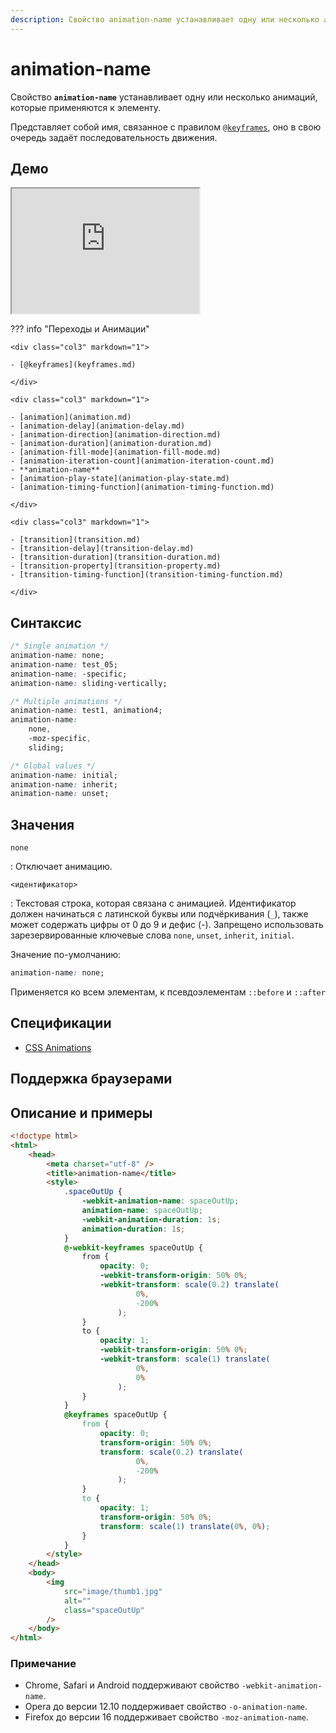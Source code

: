 ```yaml
---
description: Свойство animation-name устанавливает одну или несколько анимаций, которые применяются к элементу
---
```


# animation-name

Свойство **`animation-name`** устанавливает одну или несколько анимаций, которые применяются к элементу.

Представляет собой имя, связанное с правилом [`@keyframes`](keyframes.md), оно в свою очередь задаёт последовательность движения.

## Демо

<iframe class="interactive is-default-height" height="200" src="https://interactive-examples.mdn.mozilla.net/pages/css/animation-name.html" title="MDN Web Docs Interactive Example" loading="lazy" data-readystate="complete"></iframe>

??? info "Переходы и Анимации"

    <div class="col3" markdown="1">

    - [@keyframes](keyframes.md)

    </div>

    <div class="col3" markdown="1">

    - [animation](animation.md)
    - [animation-delay](animation-delay.md)
    - [animation-direction](animation-direction.md)
    - [animation-duration](animation-duration.md)
    - [animation-fill-mode](animation-fill-mode.md)
    - [animation-iteration-count](animation-iteration-count.md)
    - **animation-name**
    - [animation-play-state](animation-play-state.md)
    - [animation-timing-function](animation-timing-function.md)

    </div>

    <div class="col3" markdown="1">

    - [transition](transition.md)
    - [transition-delay](transition-delay.md)
    - [transition-duration](transition-duration.md)
    - [transition-property](transition-property.md)
    - [transition-timing-function](transition-timing-function.md)

    </div>

## Синтаксис

```css
/* Single animation */
animation-name: none;
animation-name: test_05;
animation-name: -specific;
animation-name: sliding-vertically;

/* Multiple animations */
animation-name: test1, animation4;
animation-name:
    none,
    -moz-specific,
    sliding;

/* Global values */
animation-name: initial;
animation-name: inherit;
animation-name: unset;
```

## Значения

`none`

: Отключает анимацию.

`<идентификатор>`

: Текстовая строка, которая связана с анимацией. Идентификатор должен начинаться с латинской буквы или подчёркивания (`_`), также может содержать цифры от 0 до 9 и дефис (-). Запрещено использовать зарезервированные ключевые слова `none`, `unset`, `inherit`, `initial`.

Значение по-умолчанию:

```css
animation-name: none;
```

Применяется ко всем элементам, к псевдоэлементам `::before` и `::after`

## Спецификации

-   [CSS Animations](http://dev.w3.org/csswg/css-animations/#animation-name)

## Поддержка браузерами

<p class="ciu_embed" data-feature="css-animation" data-periods="future_1,current,past_1,past_2"></p>

## Описание и примеры

```html
<!doctype html>
<html>
    <head>
        <meta charset="utf-8" />
        <title>animation-name</title>
        <style>
            .spaceOutUp {
                -webkit-animation-name: spaceOutUp;
                animation-name: spaceOutUp;
                -webkit-animation-duration: 1s;
                animation-duration: 1s;
            }
            @-webkit-keyframes spaceOutUp {
                from {
                    opacity: 0;
                    -webkit-transform-origin: 50% 0%;
                    -webkit-transform: scale(0.2) translate(
                            0%,
                            -200%
                        );
                }
                to {
                    opacity: 1;
                    -webkit-transform-origin: 50% 0%;
                    -webkit-transform: scale(1) translate(
                            0%,
                            0%
                        );
                }
            }
            @keyframes spaceOutUp {
                from {
                    opacity: 0;
                    transform-origin: 50% 0%;
                    transform: scale(0.2) translate(
                            0%,
                            -200%
                        );
                }
                to {
                    opacity: 1;
                    transform-origin: 50% 0%;
                    transform: scale(1) translate(0%, 0%);
                }
            }
        </style>
    </head>
    <body>
        <img
            src="image/thumb1.jpg"
            alt=""
            class="spaceOutUp"
        />
    </body>
</html>
```

### Примечание

-   Chrome, Safari и Android поддерживают свойство `-webkit-animation-name`.
-   Opera до версии 12.10 поддерживает свойство `-o-animation-name`.
-   Firefox до версии 16 поддерживает свойство `-moz-animation-name`.
